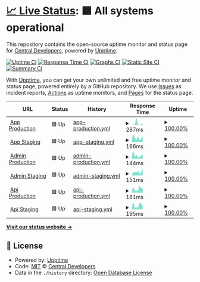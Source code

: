 # [📈 Live Status](https://status.centralplus.io): <!--live status--> **🟩 All systems operational**

This repository contains the open-source uptime monitor and status page for [Central Developers](https://status.centralplus.io), powered by [Upptime](https://github.com/upptime/upptime).

[![Uptime CI](https://github.com/centraldevelopers/status.centralplus.io/workflows/Uptime%20CI/badge.svg)](https://github.com/centraldevelopers/status.centralplus.io/actions?query=workflow%3A%22Uptime+CI%22)
[![Response Time CI](https://github.com/centraldevelopers/status.centralplus.io/workflows/Response%20Time%20CI/badge.svg)](https://github.com/centraldevelopers/status.centralplus.io/actions?query=workflow%3A%22Response+Time+CI%22)
[![Graphs CI](https://github.com/centraldevelopers/status.centralplus.io/workflows/Graphs%20CI/badge.svg)](https://github.com/centraldevelopers/status.centralplus.io/actions?query=workflow%3A%22Graphs+CI%22)
[![Static Site CI](https://github.com/centraldevelopers/status.centralplus.io/workflows/Static%20Site%20CI/badge.svg)](https://github.com/centraldevelopers/status.centralplus.io/actions?query=workflow%3A%22Static+Site+CI%22)
[![Summary CI](https://github.com/centraldevelopers/status.centralplus.io/workflows/Summary%20CI/badge.svg)](https://github.com/centraldevelopers/status.centralplus.io/actions?query=workflow%3A%22Summary+CI%22)

With [Upptime](https://upptime.js.org), you can get your own unlimited and free uptime monitor and status page, powered entirely by a GitHub repository. We use [Issues](https://github.com/centraldevelopers/status.centralplus.io/issues) as incident reports, [Actions](https://github.com/centraldevelopers/status.centralplus.io/actions) as uptime monitors, and [Pages](https://status.centralplus.io) for the status page.

<!--start: status pages-->
<!-- This summary is generated by Upptime (https://github.com/upptime/upptime) -->
<!-- Do not edit this manually, your changes will be overwritten -->
<!-- prettier-ignore -->
| URL | Status | History | Response Time | Uptime |
| --- | ------ | ------- | ------------- | ------ |
| <img alt="" src="https://favicons.githubusercontent.com/app.centralplus.io" height="13"> [App Production](https://app.centralplus.io) | 🟩 Up | [app-production.yml](https://github.com/centraldevelopers/status.centralplus.io/commits/HEAD/history/app-production.yml) | <details><summary><img alt="Response time graph" src="./graphs/app-production/response-time-week.png" height="20"> 287ms</summary><br><a href="https://status.centralplus.io/history/app-production"><img alt="Response time 192" src="https://img.shields.io/endpoint?url=https%3A%2F%2Fraw.githubusercontent.com%2Fcentraldevelopers%2Fstatus.centralplus.io%2FHEAD%2Fapi%2Fapp-production%2Fresponse-time.json"></a><br><a href="https://status.centralplus.io/history/app-production"><img alt="24-hour response time 101" src="https://img.shields.io/endpoint?url=https%3A%2F%2Fraw.githubusercontent.com%2Fcentraldevelopers%2Fstatus.centralplus.io%2FHEAD%2Fapi%2Fapp-production%2Fresponse-time-day.json"></a><br><a href="https://status.centralplus.io/history/app-production"><img alt="7-day response time 287" src="https://img.shields.io/endpoint?url=https%3A%2F%2Fraw.githubusercontent.com%2Fcentraldevelopers%2Fstatus.centralplus.io%2FHEAD%2Fapi%2Fapp-production%2Fresponse-time-week.json"></a><br><a href="https://status.centralplus.io/history/app-production"><img alt="30-day response time 186" src="https://img.shields.io/endpoint?url=https%3A%2F%2Fraw.githubusercontent.com%2Fcentraldevelopers%2Fstatus.centralplus.io%2FHEAD%2Fapi%2Fapp-production%2Fresponse-time-month.json"></a><br><a href="https://status.centralplus.io/history/app-production"><img alt="1-year response time 192" src="https://img.shields.io/endpoint?url=https%3A%2F%2Fraw.githubusercontent.com%2Fcentraldevelopers%2Fstatus.centralplus.io%2FHEAD%2Fapi%2Fapp-production%2Fresponse-time-year.json"></a></details> | <details><summary><a href="https://status.centralplus.io/history/app-production">100.00%</a></summary><a href="https://status.centralplus.io/history/app-production"><img alt="All-time uptime 100.00%" src="https://img.shields.io/endpoint?url=https%3A%2F%2Fraw.githubusercontent.com%2Fcentraldevelopers%2Fstatus.centralplus.io%2FHEAD%2Fapi%2Fapp-production%2Fuptime.json"></a><br><a href="https://status.centralplus.io/history/app-production"><img alt="24-hour uptime 100.00%" src="https://img.shields.io/endpoint?url=https%3A%2F%2Fraw.githubusercontent.com%2Fcentraldevelopers%2Fstatus.centralplus.io%2FHEAD%2Fapi%2Fapp-production%2Fuptime-day.json"></a><br><a href="https://status.centralplus.io/history/app-production"><img alt="7-day uptime 100.00%" src="https://img.shields.io/endpoint?url=https%3A%2F%2Fraw.githubusercontent.com%2Fcentraldevelopers%2Fstatus.centralplus.io%2FHEAD%2Fapi%2Fapp-production%2Fuptime-week.json"></a><br><a href="https://status.centralplus.io/history/app-production"><img alt="30-day uptime 100.00%" src="https://img.shields.io/endpoint?url=https%3A%2F%2Fraw.githubusercontent.com%2Fcentraldevelopers%2Fstatus.centralplus.io%2FHEAD%2Fapi%2Fapp-production%2Fuptime-month.json"></a><br><a href="https://status.centralplus.io/history/app-production"><img alt="1-year uptime 100.00%" src="https://img.shields.io/endpoint?url=https%3A%2F%2Fraw.githubusercontent.com%2Fcentraldevelopers%2Fstatus.centralplus.io%2FHEAD%2Fapi%2Fapp-production%2Fuptime-year.json"></a></details>
| <img alt="" src="https://favicons.githubusercontent.com/app-staging.centralplus.io" height="13"> [App Staging](https://app-staging.centralplus.io) | 🟩 Up | [app-staging.yml](https://github.com/centraldevelopers/status.centralplus.io/commits/HEAD/history/app-staging.yml) | <details><summary><img alt="Response time graph" src="./graphs/app-staging/response-time-week.png" height="20"> 166ms</summary><br><a href="https://status.centralplus.io/history/app-staging"><img alt="Response time 198" src="https://img.shields.io/endpoint?url=https%3A%2F%2Fraw.githubusercontent.com%2Fcentraldevelopers%2Fstatus.centralplus.io%2FHEAD%2Fapi%2Fapp-staging%2Fresponse-time.json"></a><br><a href="https://status.centralplus.io/history/app-staging"><img alt="24-hour response time 123" src="https://img.shields.io/endpoint?url=https%3A%2F%2Fraw.githubusercontent.com%2Fcentraldevelopers%2Fstatus.centralplus.io%2FHEAD%2Fapi%2Fapp-staging%2Fresponse-time-day.json"></a><br><a href="https://status.centralplus.io/history/app-staging"><img alt="7-day response time 166" src="https://img.shields.io/endpoint?url=https%3A%2F%2Fraw.githubusercontent.com%2Fcentraldevelopers%2Fstatus.centralplus.io%2FHEAD%2Fapi%2Fapp-staging%2Fresponse-time-week.json"></a><br><a href="https://status.centralplus.io/history/app-staging"><img alt="30-day response time 188" src="https://img.shields.io/endpoint?url=https%3A%2F%2Fraw.githubusercontent.com%2Fcentraldevelopers%2Fstatus.centralplus.io%2FHEAD%2Fapi%2Fapp-staging%2Fresponse-time-month.json"></a><br><a href="https://status.centralplus.io/history/app-staging"><img alt="1-year response time 198" src="https://img.shields.io/endpoint?url=https%3A%2F%2Fraw.githubusercontent.com%2Fcentraldevelopers%2Fstatus.centralplus.io%2FHEAD%2Fapi%2Fapp-staging%2Fresponse-time-year.json"></a></details> | <details><summary><a href="https://status.centralplus.io/history/app-staging">100.00%</a></summary><a href="https://status.centralplus.io/history/app-staging"><img alt="All-time uptime 100.00%" src="https://img.shields.io/endpoint?url=https%3A%2F%2Fraw.githubusercontent.com%2Fcentraldevelopers%2Fstatus.centralplus.io%2FHEAD%2Fapi%2Fapp-staging%2Fuptime.json"></a><br><a href="https://status.centralplus.io/history/app-staging"><img alt="24-hour uptime 100.00%" src="https://img.shields.io/endpoint?url=https%3A%2F%2Fraw.githubusercontent.com%2Fcentraldevelopers%2Fstatus.centralplus.io%2FHEAD%2Fapi%2Fapp-staging%2Fuptime-day.json"></a><br><a href="https://status.centralplus.io/history/app-staging"><img alt="7-day uptime 100.00%" src="https://img.shields.io/endpoint?url=https%3A%2F%2Fraw.githubusercontent.com%2Fcentraldevelopers%2Fstatus.centralplus.io%2FHEAD%2Fapi%2Fapp-staging%2Fuptime-week.json"></a><br><a href="https://status.centralplus.io/history/app-staging"><img alt="30-day uptime 100.00%" src="https://img.shields.io/endpoint?url=https%3A%2F%2Fraw.githubusercontent.com%2Fcentraldevelopers%2Fstatus.centralplus.io%2FHEAD%2Fapi%2Fapp-staging%2Fuptime-month.json"></a><br><a href="https://status.centralplus.io/history/app-staging"><img alt="1-year uptime 100.00%" src="https://img.shields.io/endpoint?url=https%3A%2F%2Fraw.githubusercontent.com%2Fcentraldevelopers%2Fstatus.centralplus.io%2FHEAD%2Fapi%2Fapp-staging%2Fuptime-year.json"></a></details>
| <img alt="" src="https://favicons.githubusercontent.com/admin.centralplus.io" height="13"> [Admin Production](https://admin.centralplus.io) | 🟩 Up | [admin-production.yml](https://github.com/centraldevelopers/status.centralplus.io/commits/HEAD/history/admin-production.yml) | <details><summary><img alt="Response time graph" src="./graphs/admin-production/response-time-week.png" height="20"> 144ms</summary><br><a href="https://status.centralplus.io/history/admin-production"><img alt="Response time 217" src="https://img.shields.io/endpoint?url=https%3A%2F%2Fraw.githubusercontent.com%2Fcentraldevelopers%2Fstatus.centralplus.io%2FHEAD%2Fapi%2Fadmin-production%2Fresponse-time.json"></a><br><a href="https://status.centralplus.io/history/admin-production"><img alt="24-hour response time 104" src="https://img.shields.io/endpoint?url=https%3A%2F%2Fraw.githubusercontent.com%2Fcentraldevelopers%2Fstatus.centralplus.io%2FHEAD%2Fapi%2Fadmin-production%2Fresponse-time-day.json"></a><br><a href="https://status.centralplus.io/history/admin-production"><img alt="7-day response time 144" src="https://img.shields.io/endpoint?url=https%3A%2F%2Fraw.githubusercontent.com%2Fcentraldevelopers%2Fstatus.centralplus.io%2FHEAD%2Fapi%2Fadmin-production%2Fresponse-time-week.json"></a><br><a href="https://status.centralplus.io/history/admin-production"><img alt="30-day response time 229" src="https://img.shields.io/endpoint?url=https%3A%2F%2Fraw.githubusercontent.com%2Fcentraldevelopers%2Fstatus.centralplus.io%2FHEAD%2Fapi%2Fadmin-production%2Fresponse-time-month.json"></a><br><a href="https://status.centralplus.io/history/admin-production"><img alt="1-year response time 217" src="https://img.shields.io/endpoint?url=https%3A%2F%2Fraw.githubusercontent.com%2Fcentraldevelopers%2Fstatus.centralplus.io%2FHEAD%2Fapi%2Fadmin-production%2Fresponse-time-year.json"></a></details> | <details><summary><a href="https://status.centralplus.io/history/admin-production">100.00%</a></summary><a href="https://status.centralplus.io/history/admin-production"><img alt="All-time uptime 100.00%" src="https://img.shields.io/endpoint?url=https%3A%2F%2Fraw.githubusercontent.com%2Fcentraldevelopers%2Fstatus.centralplus.io%2FHEAD%2Fapi%2Fadmin-production%2Fuptime.json"></a><br><a href="https://status.centralplus.io/history/admin-production"><img alt="24-hour uptime 100.00%" src="https://img.shields.io/endpoint?url=https%3A%2F%2Fraw.githubusercontent.com%2Fcentraldevelopers%2Fstatus.centralplus.io%2FHEAD%2Fapi%2Fadmin-production%2Fuptime-day.json"></a><br><a href="https://status.centralplus.io/history/admin-production"><img alt="7-day uptime 100.00%" src="https://img.shields.io/endpoint?url=https%3A%2F%2Fraw.githubusercontent.com%2Fcentraldevelopers%2Fstatus.centralplus.io%2FHEAD%2Fapi%2Fadmin-production%2Fuptime-week.json"></a><br><a href="https://status.centralplus.io/history/admin-production"><img alt="30-day uptime 100.00%" src="https://img.shields.io/endpoint?url=https%3A%2F%2Fraw.githubusercontent.com%2Fcentraldevelopers%2Fstatus.centralplus.io%2FHEAD%2Fapi%2Fadmin-production%2Fuptime-month.json"></a><br><a href="https://status.centralplus.io/history/admin-production"><img alt="1-year uptime 100.00%" src="https://img.shields.io/endpoint?url=https%3A%2F%2Fraw.githubusercontent.com%2Fcentraldevelopers%2Fstatus.centralplus.io%2FHEAD%2Fapi%2Fadmin-production%2Fuptime-year.json"></a></details>
| <img alt="" src="https://favicons.githubusercontent.com/admin-staging.centralplus.io" height="13"> [Admin Staging](https://admin-staging.centralplus.io) | 🟩 Up | [admin-staging.yml](https://github.com/centraldevelopers/status.centralplus.io/commits/HEAD/history/admin-staging.yml) | <details><summary><img alt="Response time graph" src="./graphs/admin-staging/response-time-week.png" height="20"> 151ms</summary><br><a href="https://status.centralplus.io/history/admin-staging"><img alt="Response time 172" src="https://img.shields.io/endpoint?url=https%3A%2F%2Fraw.githubusercontent.com%2Fcentraldevelopers%2Fstatus.centralplus.io%2FHEAD%2Fapi%2Fadmin-staging%2Fresponse-time.json"></a><br><a href="https://status.centralplus.io/history/admin-staging"><img alt="24-hour response time 150" src="https://img.shields.io/endpoint?url=https%3A%2F%2Fraw.githubusercontent.com%2Fcentraldevelopers%2Fstatus.centralplus.io%2FHEAD%2Fapi%2Fadmin-staging%2Fresponse-time-day.json"></a><br><a href="https://status.centralplus.io/history/admin-staging"><img alt="7-day response time 151" src="https://img.shields.io/endpoint?url=https%3A%2F%2Fraw.githubusercontent.com%2Fcentraldevelopers%2Fstatus.centralplus.io%2FHEAD%2Fapi%2Fadmin-staging%2Fresponse-time-week.json"></a><br><a href="https://status.centralplus.io/history/admin-staging"><img alt="30-day response time 158" src="https://img.shields.io/endpoint?url=https%3A%2F%2Fraw.githubusercontent.com%2Fcentraldevelopers%2Fstatus.centralplus.io%2FHEAD%2Fapi%2Fadmin-staging%2Fresponse-time-month.json"></a><br><a href="https://status.centralplus.io/history/admin-staging"><img alt="1-year response time 172" src="https://img.shields.io/endpoint?url=https%3A%2F%2Fraw.githubusercontent.com%2Fcentraldevelopers%2Fstatus.centralplus.io%2FHEAD%2Fapi%2Fadmin-staging%2Fresponse-time-year.json"></a></details> | <details><summary><a href="https://status.centralplus.io/history/admin-staging">100.00%</a></summary><a href="https://status.centralplus.io/history/admin-staging"><img alt="All-time uptime 100.00%" src="https://img.shields.io/endpoint?url=https%3A%2F%2Fraw.githubusercontent.com%2Fcentraldevelopers%2Fstatus.centralplus.io%2FHEAD%2Fapi%2Fadmin-staging%2Fuptime.json"></a><br><a href="https://status.centralplus.io/history/admin-staging"><img alt="24-hour uptime 100.00%" src="https://img.shields.io/endpoint?url=https%3A%2F%2Fraw.githubusercontent.com%2Fcentraldevelopers%2Fstatus.centralplus.io%2FHEAD%2Fapi%2Fadmin-staging%2Fuptime-day.json"></a><br><a href="https://status.centralplus.io/history/admin-staging"><img alt="7-day uptime 100.00%" src="https://img.shields.io/endpoint?url=https%3A%2F%2Fraw.githubusercontent.com%2Fcentraldevelopers%2Fstatus.centralplus.io%2FHEAD%2Fapi%2Fadmin-staging%2Fuptime-week.json"></a><br><a href="https://status.centralplus.io/history/admin-staging"><img alt="30-day uptime 100.00%" src="https://img.shields.io/endpoint?url=https%3A%2F%2Fraw.githubusercontent.com%2Fcentraldevelopers%2Fstatus.centralplus.io%2FHEAD%2Fapi%2Fadmin-staging%2Fuptime-month.json"></a><br><a href="https://status.centralplus.io/history/admin-staging"><img alt="1-year uptime 100.00%" src="https://img.shields.io/endpoint?url=https%3A%2F%2Fraw.githubusercontent.com%2Fcentraldevelopers%2Fstatus.centralplus.io%2FHEAD%2Fapi%2Fadmin-staging%2Fuptime-year.json"></a></details>
| <img alt="" src="https://favicons.githubusercontent.com/api.centralplus.io" height="13"> [Api Production](https://api.centralplus.io) | 🟩 Up | [api-production.yml](https://github.com/centraldevelopers/status.centralplus.io/commits/HEAD/history/api-production.yml) | <details><summary><img alt="Response time graph" src="./graphs/api-production/response-time-week.png" height="20"> 181ms</summary><br><a href="https://status.centralplus.io/history/api-production"><img alt="Response time 204" src="https://img.shields.io/endpoint?url=https%3A%2F%2Fraw.githubusercontent.com%2Fcentraldevelopers%2Fstatus.centralplus.io%2FHEAD%2Fapi%2Fapi-production%2Fresponse-time.json"></a><br><a href="https://status.centralplus.io/history/api-production"><img alt="24-hour response time 125" src="https://img.shields.io/endpoint?url=https%3A%2F%2Fraw.githubusercontent.com%2Fcentraldevelopers%2Fstatus.centralplus.io%2FHEAD%2Fapi%2Fapi-production%2Fresponse-time-day.json"></a><br><a href="https://status.centralplus.io/history/api-production"><img alt="7-day response time 181" src="https://img.shields.io/endpoint?url=https%3A%2F%2Fraw.githubusercontent.com%2Fcentraldevelopers%2Fstatus.centralplus.io%2FHEAD%2Fapi%2Fapi-production%2Fresponse-time-week.json"></a><br><a href="https://status.centralplus.io/history/api-production"><img alt="30-day response time 198" src="https://img.shields.io/endpoint?url=https%3A%2F%2Fraw.githubusercontent.com%2Fcentraldevelopers%2Fstatus.centralplus.io%2FHEAD%2Fapi%2Fapi-production%2Fresponse-time-month.json"></a><br><a href="https://status.centralplus.io/history/api-production"><img alt="1-year response time 204" src="https://img.shields.io/endpoint?url=https%3A%2F%2Fraw.githubusercontent.com%2Fcentraldevelopers%2Fstatus.centralplus.io%2FHEAD%2Fapi%2Fapi-production%2Fresponse-time-year.json"></a></details> | <details><summary><a href="https://status.centralplus.io/history/api-production">100.00%</a></summary><a href="https://status.centralplus.io/history/api-production"><img alt="All-time uptime 99.94%" src="https://img.shields.io/endpoint?url=https%3A%2F%2Fraw.githubusercontent.com%2Fcentraldevelopers%2Fstatus.centralplus.io%2FHEAD%2Fapi%2Fapi-production%2Fuptime.json"></a><br><a href="https://status.centralplus.io/history/api-production"><img alt="24-hour uptime 100.00%" src="https://img.shields.io/endpoint?url=https%3A%2F%2Fraw.githubusercontent.com%2Fcentraldevelopers%2Fstatus.centralplus.io%2FHEAD%2Fapi%2Fapi-production%2Fuptime-day.json"></a><br><a href="https://status.centralplus.io/history/api-production"><img alt="7-day uptime 100.00%" src="https://img.shields.io/endpoint?url=https%3A%2F%2Fraw.githubusercontent.com%2Fcentraldevelopers%2Fstatus.centralplus.io%2FHEAD%2Fapi%2Fapi-production%2Fuptime-week.json"></a><br><a href="https://status.centralplus.io/history/api-production"><img alt="30-day uptime 99.89%" src="https://img.shields.io/endpoint?url=https%3A%2F%2Fraw.githubusercontent.com%2Fcentraldevelopers%2Fstatus.centralplus.io%2FHEAD%2Fapi%2Fapi-production%2Fuptime-month.json"></a><br><a href="https://status.centralplus.io/history/api-production"><img alt="1-year uptime 99.94%" src="https://img.shields.io/endpoint?url=https%3A%2F%2Fraw.githubusercontent.com%2Fcentraldevelopers%2Fstatus.centralplus.io%2FHEAD%2Fapi%2Fapi-production%2Fuptime-year.json"></a></details>
| <img alt="" src="https://favicons.githubusercontent.com/api-staging.centralplus.io" height="13"> [Api Staging](https://api-staging.centralplus.io) | 🟩 Up | [api-staging.yml](https://github.com/centraldevelopers/status.centralplus.io/commits/HEAD/history/api-staging.yml) | <details><summary><img alt="Response time graph" src="./graphs/api-staging/response-time-week.png" height="20"> 195ms</summary><br><a href="https://status.centralplus.io/history/api-staging"><img alt="Response time 210" src="https://img.shields.io/endpoint?url=https%3A%2F%2Fraw.githubusercontent.com%2Fcentraldevelopers%2Fstatus.centralplus.io%2FHEAD%2Fapi%2Fapi-staging%2Fresponse-time.json"></a><br><a href="https://status.centralplus.io/history/api-staging"><img alt="24-hour response time 117" src="https://img.shields.io/endpoint?url=https%3A%2F%2Fraw.githubusercontent.com%2Fcentraldevelopers%2Fstatus.centralplus.io%2FHEAD%2Fapi%2Fapi-staging%2Fresponse-time-day.json"></a><br><a href="https://status.centralplus.io/history/api-staging"><img alt="7-day response time 195" src="https://img.shields.io/endpoint?url=https%3A%2F%2Fraw.githubusercontent.com%2Fcentraldevelopers%2Fstatus.centralplus.io%2FHEAD%2Fapi%2Fapi-staging%2Fresponse-time-week.json"></a><br><a href="https://status.centralplus.io/history/api-staging"><img alt="30-day response time 209" src="https://img.shields.io/endpoint?url=https%3A%2F%2Fraw.githubusercontent.com%2Fcentraldevelopers%2Fstatus.centralplus.io%2FHEAD%2Fapi%2Fapi-staging%2Fresponse-time-month.json"></a><br><a href="https://status.centralplus.io/history/api-staging"><img alt="1-year response time 210" src="https://img.shields.io/endpoint?url=https%3A%2F%2Fraw.githubusercontent.com%2Fcentraldevelopers%2Fstatus.centralplus.io%2FHEAD%2Fapi%2Fapi-staging%2Fresponse-time-year.json"></a></details> | <details><summary><a href="https://status.centralplus.io/history/api-staging">100.00%</a></summary><a href="https://status.centralplus.io/history/api-staging"><img alt="All-time uptime 99.51%" src="https://img.shields.io/endpoint?url=https%3A%2F%2Fraw.githubusercontent.com%2Fcentraldevelopers%2Fstatus.centralplus.io%2FHEAD%2Fapi%2Fapi-staging%2Fuptime.json"></a><br><a href="https://status.centralplus.io/history/api-staging"><img alt="24-hour uptime 100.00%" src="https://img.shields.io/endpoint?url=https%3A%2F%2Fraw.githubusercontent.com%2Fcentraldevelopers%2Fstatus.centralplus.io%2FHEAD%2Fapi%2Fapi-staging%2Fuptime-day.json"></a><br><a href="https://status.centralplus.io/history/api-staging"><img alt="7-day uptime 100.00%" src="https://img.shields.io/endpoint?url=https%3A%2F%2Fraw.githubusercontent.com%2Fcentraldevelopers%2Fstatus.centralplus.io%2FHEAD%2Fapi%2Fapi-staging%2Fuptime-week.json"></a><br><a href="https://status.centralplus.io/history/api-staging"><img alt="30-day uptime 99.85%" src="https://img.shields.io/endpoint?url=https%3A%2F%2Fraw.githubusercontent.com%2Fcentraldevelopers%2Fstatus.centralplus.io%2FHEAD%2Fapi%2Fapi-staging%2Fuptime-month.json"></a><br><a href="https://status.centralplus.io/history/api-staging"><img alt="1-year uptime 99.51%" src="https://img.shields.io/endpoint?url=https%3A%2F%2Fraw.githubusercontent.com%2Fcentraldevelopers%2Fstatus.centralplus.io%2FHEAD%2Fapi%2Fapi-staging%2Fuptime-year.json"></a></details>

<!--end: status pages-->

[**Visit our status website →**](https://status.centralplus.io)

## 📄 License

- Powered by: [Upptime](https://github.com/upptime/upptime)
- Code: [MIT](./LICENSE) © [Central Developers](https://status.centralplus.io)
- Data in the `./history` directory: [Open Database License](https://opendatacommons.org/licenses/odbl/1-0/)
